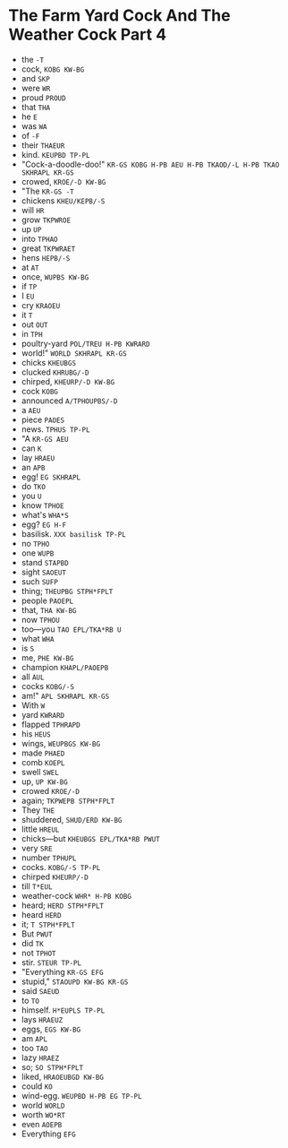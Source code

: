# The Farm Yard Cock And The Weather Cock Part 4

* the `-T`
* cock, `KOBG KW-BG`
* and `SKP`
* were `WR`
* proud `PROUD`
* that `THA`
* he `E`
* was `WA`
* of `-F`
* their `THAEUR`
* kind. `KEUPBD TP-PL`
* "Cock-a-doodle-doo!" `KR-GS KOBG H-PB AEU H-PB TKAOD/-L H-PB TKAO SKHRAPL KR-GS`
* crowed, `KROE/-D KW-BG`
* "The `KR-GS -T`
* chickens `KHEU/KEPB/-S`
* will `HR`
* grow `TKPWROE`
* up `UP`
* into `TPHAO`
* great `TKPWRAET`
* hens `HEPB/-S`
* at `AT`
* once, `WUPBS KW-BG`
* if `TP`
* I `EU`
* cry `KRAOEU`
* it `T`
* out `OUT`
* in `TPH`
* poultry-yard `POL/TREU H-PB KWRARD`
* world!" `WORLD SKHRAPL KR-GS`
* chicks `KHEUBGS`
* clucked `KHRUBG/-D`
* chirped, `KHEURP/-D KW-BG`
* cock `KOBG`
* announced `A/TPHOUPBS/-D`
* a `AEU`
* piece `PAOES`
* news. `TPHUS TP-PL`
* "A `KR-GS AEU`
* can `K`
* lay `HRAEU`
* an `APB`
* egg! `EG SKHRAPL`
* do `TKO`
* you `U`
* know `TPHOE`
* what's `WHA*S`
* egg? `EG H-F`
* basilisk. `XXX basilisk TP-PL`
* no `TPHO`
* one `WUPB`
* stand `STAPBD`
* sight `SAOEUT`
* such `SUFP`
* thing; `THEUPBG STPH*FPLT`
* people `PAOEPL`
* that, `THA KW-BG`
* now `TPHOU`
* too—you `TAO EPL/TKA*RB U`
* what `WHA`
* is `S`
* me, `PHE KW-BG`
* champion `KHAPL/PAOEPB`
* all `AUL`
* cocks `KOBG/-S`
* am!" `APL SKHRAPL KR-GS`
* With `W`
* yard `KWRARD`
* flapped `TPHRAPD`
* his `HEUS`
* wings, `WEUPBGS KW-BG`
* made `PHAED`
* comb `KOEPL`
* swell `SWEL`
* up, `UP KW-BG`
* crowed `KROE/-D`
* again; `TKPWEPB STPH*FPLT`
* They `THE`
* shuddered, `SHUD/ERD KW-BG`
* little `HREUL`
* chicks—but `KHEUBGS EPL/TKA*RB PWUT`
* very `SRE`
* number `TPHUPL`
* cocks. `KOBG/-S TP-PL`
* chirped `KHEURP/-D`
* till `T*EUL`
* weather-cock `WHR* H-PB KOBG`
* heard; `HERD STPH*FPLT`
* heard `HERD`
* it; `T STPH*FPLT`
* But `PWUT`
* did `TK`
* not `TPHOT`
* stir. `STEUR TP-PL`
* "Everything `KR-GS EFG`
* stupid," `STAOUPD KW-BG KR-GS`
* said `SAEUD`
* to `TO`
* himself. `H*EUPLS TP-PL`
* lays `HRAEUZ`
* eggs, `EGS KW-BG`
* am `APL`
* too `TAO`
* lazy `HRAEZ`
* so; `SO STPH*FPLT`
* liked, `HRAOEUBGD KW-BG`
* could `KO`
* wind-egg. `WEUPBD H-PB EG TP-PL`
* world `WORLD`
* worth `WO*RT`
* even `AOEPB`
* Everything `EFG`
